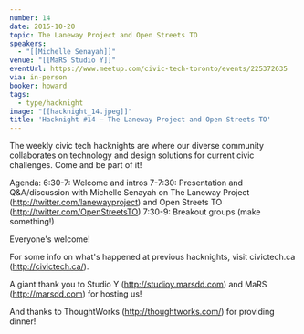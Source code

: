 ```yaml
---
number: 14
date: 2015-10-20
topic: The Laneway Project and Open Streets TO
speakers:
  - "[[Michelle Senayah]]"
venue: "[[MaRS Studio Y]]"
eventUrl: https://www.meetup.com/civic-tech-toronto/events/225372635
via: in-person
booker: howard
tags:
  - type/hacknight
image: "[[hacknight_14.jpeg]]"
title: 'Hacknight #14 – The Laneway Project and Open Streets TO'
---
```


The weekly civic tech hacknights are where our diverse community collaborates on technology and design solutions for current civic challenges. Come and be part of it!

Agenda:
6:30-7: Welcome and intros
7-7:30: Presentation and Q&A/discussion with Michelle Senayah on The Laneway Project (http://twitter.com/lanewayproject) and Open Streets TO (http://twitter.com/OpenStreetsTO)
7:30-9: Breakout groups (make something!)

Everyone's welcome!

For some info on what's happened at previous hacknights, visit civictech.ca (http://civictech.ca/).

A giant thank you to Studio Y (http://studioy.marsdd.com) and MaRS (http://marsdd.com) for hosting us!

And thanks to ThoughtWorks (http://thoughtworks.com/) for providing dinner!